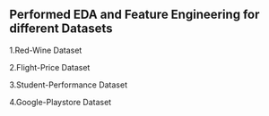 ## Performed EDA and Feature Engineering for different Datasets
1.Red-Wine Dataset

2.Flight-Price Dataset

3.Student-Performance Dataset

4.Google-Playstore Dataset
